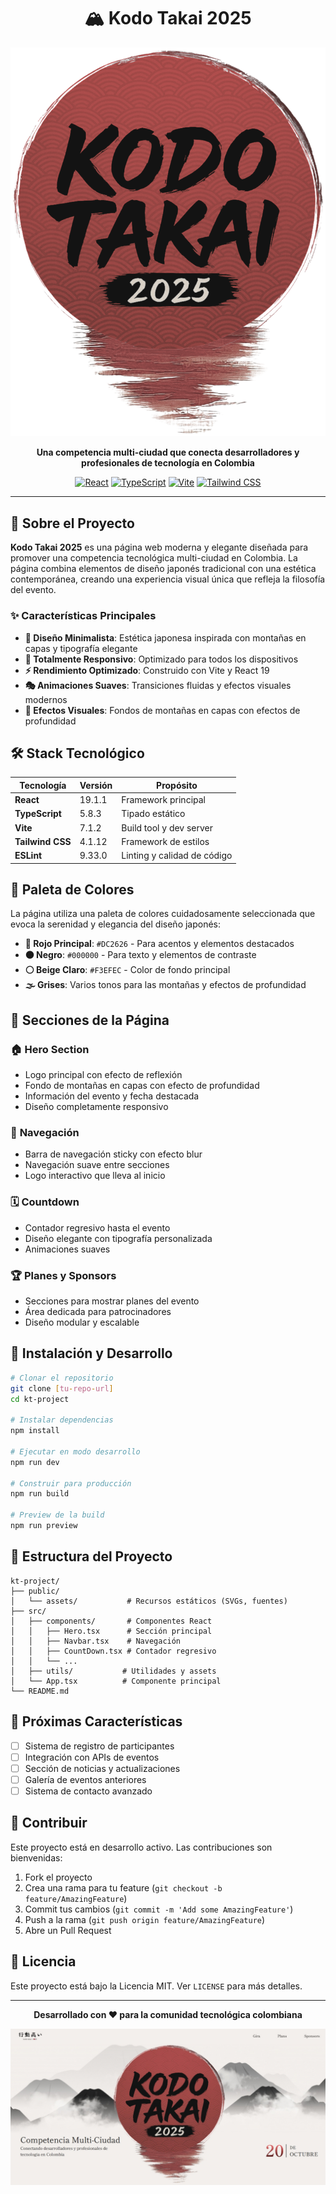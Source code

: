 <div align="center">

# 🏔️ Kodo Takai 2025

![Main Logo](public/assets/mainKodoTakaiLogo.svg)

**Una competencia multi-ciudad que conecta desarrolladores y profesionales de tecnología en Colombia**

[![React](https://img.shields.io/badge/React-19.1.1-61DAFB?style=flat&logo=react&logoColor=white)](https://reactjs.org/)
[![TypeScript](https://img.shields.io/badge/TypeScript-5.8.3-3178C6?style=flat&logo=typescript&logoColor=white)](https://www.typescriptlang.org/)
[![Vite](https://img.shields.io/badge/Vite-7.1.2-646CFF?style=flat&logo=vite&logoColor=white)](https://vitejs.dev/)
[![Tailwind CSS](https://img.shields.io/badge/Tailwind_CSS-4.1.12-38B2AC?style=flat&logo=tailwindcss&logoColor=white)](https://tailwindcss.com/)

</div>

---

## 🎯 Sobre el Proyecto

**Kodo Takai 2025** es una página web moderna y elegante diseñada para promover una competencia tecnológica multi-ciudad en Colombia. La página combina elementos de diseño japonés tradicional con una estética contemporánea, creando una experiencia visual única que refleja la filosofía del evento.

### ✨ Características Principales

- **🎨 Diseño Minimalista**: Estética japonesa inspirada con montañas en capas y tipografía elegante
- **📱 Totalmente Responsivo**: Optimizado para todos los dispositivos
- **⚡ Rendimiento Optimizado**: Construido con Vite y React 19
- **🎭 Animaciones Suaves**: Transiciones fluidas y efectos visuales modernos
- **🌊 Efectos Visuales**: Fondos de montañas en capas con efectos de profundidad

## 🛠️ Stack Tecnológico

| Tecnología | Versión | Propósito |
|------------|---------|-----------|
| **React** | 19.1.1 | Framework principal |
| **TypeScript** | 5.8.3 | Tipado estático |
| **Vite** | 7.1.2 | Build tool y dev server |
| **Tailwind CSS** | 4.1.12 | Framework de estilos |
| **ESLint** | 9.33.0 | Linting y calidad de código |

## 🎨 Paleta de Colores

La página utiliza una paleta de colores cuidadosamente seleccionada que evoca la serenidad y elegancia del diseño japonés:

- **🔴 Rojo Principal**: `#DC2626` - Para acentos y elementos destacados
- **⚫ Negro**: `#000000` - Para texto y elementos de contraste
- **⚪ Beige Claro**: `#F3EFEC` - Color de fondo principal
- **🌫️ Grises**: Varios tonos para las montañas y efectos de profundidad

## 📱 Secciones de la Página

### 🏠 **Hero Section**
- Logo principal con efecto de reflexión
- Fondo de montañas en capas con efecto de profundidad
- Información del evento y fecha destacada
- Diseño completamente responsivo

### 🧭 **Navegación**
- Barra de navegación sticky con efecto blur
- Navegación suave entre secciones
- Logo interactivo que lleva al inicio

### 🗓️ **Countdown**
- Contador regresivo hasta el evento
- Diseño elegante con tipografía personalizada
- Animaciones suaves

### 🏆 **Planes y Sponsors**
- Secciones para mostrar planes del evento
- Área dedicada para patrocinadores
- Diseño modular y escalable

## 🚀 Instalación y Desarrollo

```bash
# Clonar el repositorio
git clone [tu-repo-url]
cd kt-project

# Instalar dependencias
npm install

# Ejecutar en modo desarrollo
npm run dev

# Construir para producción
npm run build

# Preview de la build
npm run preview
```

## 📁 Estructura del Proyecto

```
kt-project/
├── public/
│   └── assets/           # Recursos estáticos (SVGs, fuentes)
├── src/
│   ├── components/       # Componentes React
│   │   ├── Hero.tsx      # Sección principal
│   │   ├── Navbar.tsx    # Navegación
│   │   ├── CountDown.tsx # Contador regresivo
│   │   └── ...
│   ├── utils/           # Utilidades y assets
│   └── App.tsx          # Componente principal
└── README.md
```

## 🎯 Próximas Características

- [ ] Sistema de registro de participantes
- [ ] Integración con APIs de eventos
- [ ] Sección de noticias y actualizaciones
- [ ] Galería de eventos anteriores
- [ ] Sistema de contacto avanzado

## 🤝 Contribuir

Este proyecto está en desarrollo activo. Las contribuciones son bienvenidas:

1. Fork el proyecto
2. Crea una rama para tu feature (`git checkout -b feature/AmazingFeature`)
3. Commit tus cambios (`git commit -m 'Add some AmazingFeature'`)
4. Push a la rama (`git push origin feature/AmazingFeature`)
5. Abre un Pull Request

## 📄 Licencia

Este proyecto está bajo la Licencia MIT. Ver `LICENSE` para más detalles.

---

<div align="center">

**Desarrollado con ❤️ para la comunidad tecnológica colombiana**

![Screenshots](public/assets/screenshots.png)

</div>